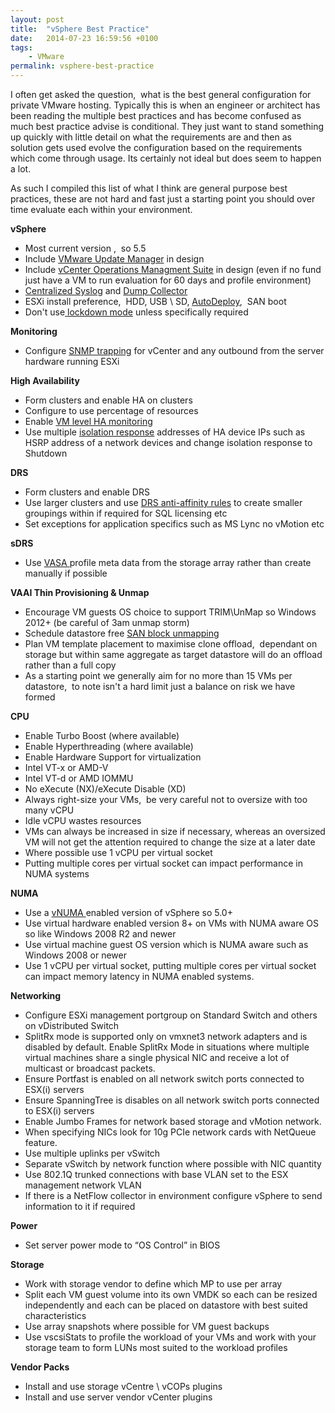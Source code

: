```yaml
---
layout: post
title:  "vSphere Best Practice"
date:   2014-07-23 16:59:56 +0100
tags:
    - VMware
permalink: vsphere-best-practice
---
```

I often get asked the question,  what is the best general configuration for private VMware hosting. Typically this is when an engineer or architect has been reading the multiple best practices and has become confused as much best practice advise is conditional. They just want to stand something up quickly with little detail on what the requirements are and then as solution gets used evolve the configuration based on the requirements which come through usage. Its certainly not ideal but does seem to happen a lot.

As such I compiled this list of what I think are general purpose best practices, these are not hard and fast just a starting point you should over time evaluate each within your environment.

<strong>vSphere</strong>
<ul>
	<li>Most current version ,  so 5.5</li>
	<li>Include <a href="http://www.vmware.com/products/vsphere/features/update-manager.html?src=vmw_so_vex_dcaul_99" target="_blank">VMware Update Manager</a> in design</li>
	<li>Include <a href="http://www.vmware.com/products/vcenter-operations-management/?src=vmw_so_vex_dcaul_99" target="_blank">vCenter Operations Managment Suite</a> in design (even if no fund just have a VM to run evaluation for 60 days and profile environment)</li>
	<li><a href="http://kb.vmware.com/kb/2003322/?src=vmw_so_vex_dcaul_99" target="_blank"> Centralized Syslog</a> and <a href="http://kb.vmware.com/kb/1032051/?src=vmw_so_vex_dcaul_99" target="_blank">Dump Collector</a></li>
	<li>ESXi install preference,  HDD, USB \ SD, <a href="http://kb.vmware.com/kb/2005131/?src=vmw_so_vex_dcaul_99" target="_blank">AutoDeploy</a>,  SAN boot</li>
	<li>Don't use<a href="http://kb.vmware.com/kb/1008077/?src=vmw_so_vex_dcaul_99" target="_blank"> lockdown mode</a> unless specifically required</li>
</ul>
<strong>Monitoring</strong>
<ul>
	<li>Configure <a href="http://kb.vmware.com/kb/1008065/?src=vmw_so_vex_dcaul_99" target="_blank">SNMP trapping</a> for vCenter and any outbound from the server hardware running ESXi</li>
</ul>
<strong>High Availability</strong>
<ul>
	<li>Form clusters and enable HA on clusters</li>
	<li>Configure to use percentage of resources</li>
	<li>Enable <a href="http://pubs.vmware.com/vsphere-50/index.jsp?topic=%2Fcom.vmware.vsphere.avail.doc_50%2FGUID-62B80D7A-C764-40CB-AE59-752DA6AD78E7.html?src=vmw_so_vex_dcaul_99" target="_blank">VM level HA monitoring</a></li>
	<li>Use multiple <a href="http://kb.vmware.com/kb/1030320/?src=vmw_so_vex_dcaul_99" target="_blank">isolation response</a> addresses of HA device IPs such as HSRP address of a network devices and change isolation response to Shutdown</li>
</ul>
<strong>DRS</strong>
<ul>
	<li>Form clusters and enable DRS</li>
	<li>Use larger clusters and use <a href="http://pubs.vmware.com/vsphere-51/index.jsp?topic=%2Fcom.vmware.vsphere.resmgmt.doc%2FGUID-FF28F29C-8B67-4EFF-A2EF-63B3537E6934.html?src=vmw_so_vex_dcaul_99" target="_blank">DRS anti-affinity rules</a> to create smaller groupings within if required for SQL licensing etc</li>
	<li>Set exceptions for application specifics such as MS Lync no vMotion etc</li>
</ul>
<strong>sDRS</strong>
<ul>
	<li>Use <a href="http://www.vmware.com/products/vsphere/features/storage-api.html?src=vmw_so_vex_dcaul_99" target="_blank">VASA </a>profile meta data from the storage array rather than create manually if possible</li>
</ul>
<strong>VAAI Thin Provisioning &amp; Unmap</strong>
<ul>
	<li>Encourage VM guests OS choice to support TRIM\UnMap so Windows 2012+ (be careful of 3am unmap storm)</li>
	<li>Schedule datastore free <a href="http://kb.vmware.com/kb/2057513/?src=vmw_so_vex_dcaul_99" target="_blank">SAN block unmapping</a></li>
	<li>Plan VM template placement to maximise clone offload,  dependant on storage but within same aggregate as target datastore will do an offload rather than a full copy</li>
	<li>As a starting point we generally aim for no more than 15 VMs per datastore,  to note isn't a hard limit just a balance on risk we have formed</li>
</ul>
<strong>CPU</strong>
<ul>
	<li>Enable Turbo Boost (where available)</li>
	<li>Enable Hyperthreading (where available)</li>
	<li>Enable Hardware Support for virtualization</li>
	<li>Intel VT-x or AMD-V</li>
	<li>Intel VT-d or AMD IOMMU</li>
	<li>No eXecute (NX)/eXecute Disable (XD)</li>
	<li>Always right-size your VMs,  be very careful not to oversize with too many vCPU</li>
	<li>Idle vCPU wastes resources</li>
	<li>VMs can always be increased in size if necessary, whereas an oversized VM will not get the attention required to change the size at a later date</li>
	<li>Where possible use 1 vCPU per virtual socket</li>
	<li>Putting multiple cores per virtual socket can impact performance in NUMA systems</li>
</ul>
<strong>NUMA</strong>
<ul>
	<li>Use a <a href="http://blogs.vmware.com/vsphere/tag/vnuma?src=vmw_so_vex_dcaul_99" target="_blank">vNUMA </a>enabled version of vSphere so 5.0+</li>
	<li>Use virtual hardware enabled version 8+ on VMs with NUMA aware OS so like Windows 2008 R2 and newer</li>
	<li>Use virtual machine guest OS version which is NUMA aware such as Windows 2008 or newer</li>
	<li>Use 1 vCPU per virtual socket, putting multiple cores per virtual socket can impact memory latency in NUMA enabled systems.</li>
</ul>
<strong>Networking</strong>
<ul>
	<li>Configure ESXi management portgroup on Standard Switch and others on vDistributed Switch</li>
	<li>SplitRx mode is supported only on vmxnet3 network adapters and is disabled by default. Enable SplitRx Mode in situations where multiple virtual machines share a single physical NIC and receive a lot of multicast or broadcast packets.</li>
	<li>Ensure Portfast is enabled on all network switch ports connected to ESX(i) servers</li>
	<li>Ensure SpanningTree is disables on all network switch ports connected to ESX(i) servers</li>
	<li>Enable Jumbo Frames for network based storage and vMotion network.</li>
	<li>When specifying NICs look for 10g PCIe network cards with NetQueue feature.</li>
	<li>Use multiple uplinks per vSwitch</li>
	<li>Separate vSwitch by network function where possible with NIC quantity</li>
	<li>Use 802.1Q trunked connections with base VLAN set to the ESX management network VLAN</li>
	<li>If there is a NetFlow collector in environment configure vSphere to send information to it if required</li>
</ul>
<strong>Power</strong>
<ul>
	<li>Set server power mode to “OS Control” in BIOS</li>
</ul>
<strong>Storage
</strong>
<ul>
	<li>Work with storage vendor to define which MP to use per array</li>
	<li>Split each VM guest volume into its own VMDK so each can be resized independently and each can be placed on datastore with best suited characteristics</li>
	<li>Use array snapshots where possible for VM guest backups</li>
	<li>Use vscsiStats to profile the workload of your VMs and work with your storage team to form LUNs most suited to the workload profiles</li>
</ul>
<strong>Vendor Packs</strong>
<ul>
	<li>Install and use storage vCentre \ vCOPs plugins</li>
	<li>Install and use server vendor vCenter plugins</li>
</ul>
